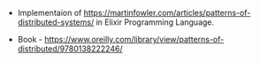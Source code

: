 * Implementaion of https://martinfowler.com/articles/patterns-of-distributed-systems/ in Elixir Programming Language. 

* Book - https://www.oreilly.com/library/view/patterns-of-distributed/9780138222246/
